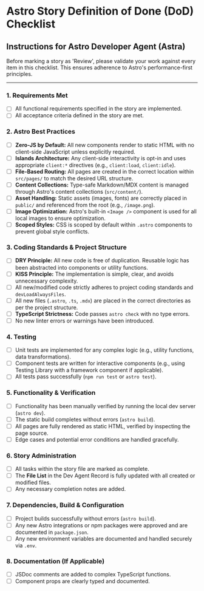<!-- Powered by BMAD™ Core -->

# Astro Story Definition of Done (DoD) Checklist

## Instructions for Astro Developer Agent (Astra)

Before marking a story as 'Review', please validate your work against every item in this checklist. This ensures adherence to Astro's performance-first principles.

---

### 1. Requirements Met

- [ ] All functional requirements specified in the story are implemented.
- [ ] All acceptance criteria defined in the story are met.

### 2. Astro Best Practices

- [ ] **Zero-JS by Default:** All new components render to static HTML with no client-side JavaScript unless explicitly required.
- [ ] **Islands Architecture:** Any client-side interactivity is opt-in and uses appropriate `client:*` directives (e.g., `client:load`, `client:idle`).
- [ ] **File-Based Routing:** All pages are created in the correct location within `src/pages/` to match the desired URL structure.
- [ ] **Content Collections:** Type-safe Markdown/MDX content is managed through Astro's content collections (`src/content/`).
- [ ] **Asset Handling:** Static assets (images, fonts) are correctly placed in `public/` and referenced from the root (e.g., `/image.png`).
- [ ] **Image Optimization:** Astro's built-in `<Image />` component is used for all local images to ensure optimization.
- [ ] **Scoped Styles:** CSS is scoped by default within `.astro` components to prevent global style conflicts.

### 3. Coding Standards & Project Structure

- [ ] **DRY Principle:** All new code is free of duplication. Reusable logic has been abstracted into components or utility functions.
- [ ] **KISS Principle:** The implementation is simple, clear, and avoids unnecessary complexity.
- [ ] All new/modified code strictly adheres to project coding standards and `devLoadAlwaysFiles`.
- [ ] All new files (`.astro`, `.ts`, `.mdx`) are placed in the correct directories as per the project structure.
- [ ] **TypeScript Strictness:** Code passes `astro check` with no type errors.
- [ ] No new linter errors or warnings have been introduced.

### 4. Testing

- [ ] Unit tests are implemented for any complex logic (e.g., utility functions, data transformations).
- [ ] Component tests are written for interactive components (e.g., using Testing Library with a framework component if applicable).
- [ ] All tests pass successfully (`npm run test` or `astro test`).

### 5. Functionality & Verification

- [ ] Functionality has been manually verified by running the local dev server (`astro dev`).
- [ ] The static build completes without errors (`astro build`).
- [ ] All pages are fully rendered as static HTML, verified by inspecting the page source.
- [ ] Edge cases and potential error conditions are handled gracefully.

### 6. Story Administration

- [ ] All tasks within the story file are marked as complete.
- [ ] The **File List** in the Dev Agent Record is fully updated with all created or modified files.
- [ ] Any necessary completion notes are added.

### 7. Dependencies, Build & Configuration

- [ ] Project builds successfully without errors (`astro build`).
- [ ] Any new Astro integrations or npm packages were approved and are documented in `package.json`.
- [ ] Any new environment variables are documented and handled securely via `.env`.

### 8. Documentation (If Applicable)

- [ ] JSDoc comments are added to complex TypeScript functions.
- [ ] Component props are clearly typed and documented.